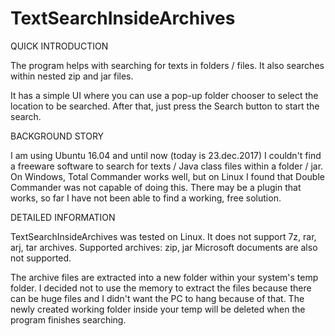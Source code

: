 # TextSearchInsideArchives

QUICK INTRODUCTION

The program helps with searching for texts in folders / files.
It also searches within nested zip and jar files.

It has a simple UI where you can use a pop-up folder chooser to select the location to be searched.
After that, just press the Search button to start the search.


BACKGROUND STORY

I am using Ubuntu 16.04 and until now (today is 23.dec.2017) I couldn't find a freeware software to search for texts / Java
class files within a folder / jar.
On Windows, Total Commander works well, but on Linux I found that Double Commander was not capable of doing this.
There may be a plugin that works, so far I have not been able to find a working, free solution.


DETAILED INFORMATION

TextSearchInsideArchives was tested on Linux.
It does not support 7z, rar, arj, tar  archives.
Supported archives: zip, jar
Microsoft documents are also not supported.

The archive files are extracted into a new folder within your system's temp folder.
I decided not to use the memory to extract the files because there can be huge files and I didn't want the PC to hang
because of that.
The newly created working folder inside your temp will be deleted when the program finishes searching.
